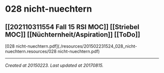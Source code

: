 # 028 nicht-nuechtern
 [[202110311554 Fall 15 RSI MOC]] [[Striebel MOC]] [[Nüchternheit/Aspiration]] [[ToDo]] 
---



[028 nicht-nuechtern.pdf](./resources/201502231524_028_nicht-nuechtern.resources/028 nicht-nuechtern.pdf)

---

_Created at 20150223._
_Last updated at 20170815._



